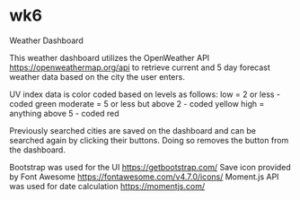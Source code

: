 # wk6
Weather Dashboard

This weather dashboard utilizes the OpenWeather API https://openweathermap.org/api to retrieve current and 5 day forecast weather data based on the city the user enters.

UV index data is color coded based on levels as follows:
low = 2 or less - coded green
moderate = 5 or less but above 2 - coded yellow
high = anything above 5 - coded red

Previously searched cities are saved on the dashboard and can be searched again by clicking their buttons. Doing so removes the button from the dashboard.

Bootstrap was used for the UI https://getbootstrap.com/ 
Save icon provided by Font Awesome https://fontawesome.com/v4.7.0/icons/
Moment.js API was used for date calculation https://momentjs.com/

